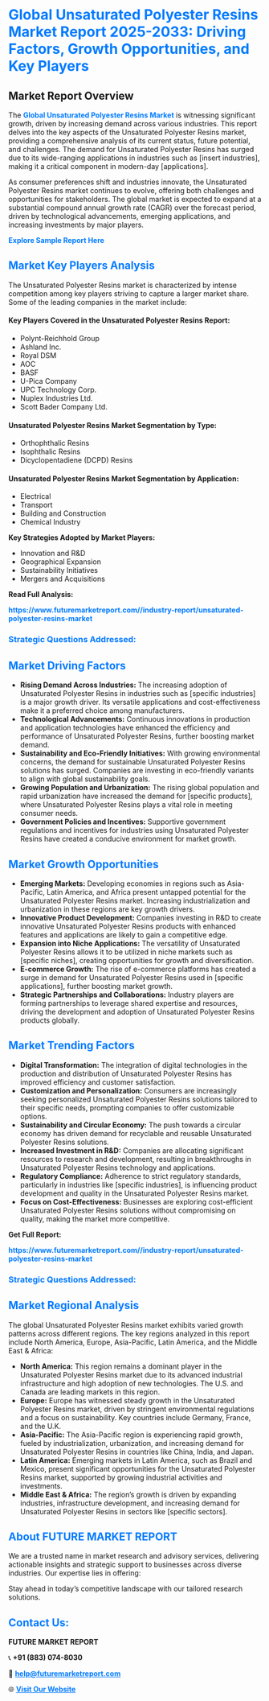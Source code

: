 <h1 style="color: #007BFF;">Global Unsaturated Polyester Resins Market Report 2025-2033: Driving Factors, Growth Opportunities, and Key Players</h1>

<section id="overview">
<h2>Market Report Overview</h2>
<p>The <a href="https://www.futuremarketreport.com//industry-report/unsaturated-polyester-resins-market" style="color: #007BFF; text-decoration: none;"><strong>Global Unsaturated Polyester Resins Market</strong></a> is witnessing significant growth, driven by increasing demand across various industries. This report delves into the key aspects of the Unsaturated Polyester Resins market, providing a comprehensive analysis of its current status, future potential, and challenges. The demand for Unsaturated Polyester Resins has surged due to its wide-ranging applications in industries such as [insert industries], making it a critical component in modern-day [applications].</p>
<p>As consumer preferences shift and industries innovate, the Unsaturated Polyester Resins market continues to evolve, offering both challenges and opportunities for stakeholders. The global market is expected to expand at a substantial compound annual growth rate (CAGR) over the forecast period, driven by technological advancements, emerging applications, and increasing investments by major players.</p>
</section>

<section id="overview">
<p><a href="https://www.futuremarketreport.com//request-sample/reportId=88776" style="color: #007BFF; text-decoration: none;"><strong>Explore Sample Report Here</strong></a></p>
</section>

<section id="key-players">
<h2 style="color: #007BFF;">Market Key Players Analysis</h2>
<p>The Unsaturated Polyester Resins market is characterized by intense competition among key players striving to capture a larger market share. Some of the leading companies in the market include:</p>
<h4>Key Players Covered in the Unsaturated Polyester Resins Report:</h4>
<ul><li>Polynt-Reichhold Group</li><li>Ashland Inc.</li><li>Royal DSM</li><li>AOC</li><li>BASF</li><li>U-Pica Company</li><li>UPC Technology Corp.</li><li>Nuplex Industries Ltd.</li><li>Scott Bader Company Ltd.</li></ul>
<h4>Unsaturated Polyester Resins Market Segmentation by Type:</h4>
<ul><li>Orthophthalic Resins</li><li>Isophthalic Resins</li><li>Dicyclopentadiene (DCPD) Resins</li></ul>

<h4>Unsaturated Polyester Resins Market Segmentation by Application:</h4>
<ul><li>Electrical</li><li>Transport</li><li>Building and Construction</li><li>Chemical Industry</li></ul>
<p><strong>Key Strategies Adopted by Market Players:</strong></p>
<ul>
<li>Innovation and R&D</li>
<li>Geographical Expansion</li>
<li>Sustainability Initiatives</li>
<li>Mergers and Acquisitions</li>
</ul>
</section>

<section>
<p><strong>Read Full Analysis: </strong></p><a href="https://www.futuremarketreport.com//industry-report/unsaturated-polyester-resins-market" style="color: #007BFF; text-decoration: none;"><strong>https://www.futuremarketreport.com//industry-report/unsaturated-polyester-resins-market</strong></a>
<h3 style="color: #007BFF;">Strategic Questions Addressed:</h3>
</section>

<section id="driving-factors">
<h2 style="color: #007BFF;">Market Driving Factors</h2>
<ul>
<li><strong>Rising Demand Across Industries:</strong> The increasing adoption of Unsaturated Polyester Resins in industries such as [specific industries] is a major growth driver. Its versatile applications and cost-effectiveness make it a preferred choice among manufacturers.</li>
<li><strong>Technological Advancements:</strong> Continuous innovations in production and application technologies have enhanced the efficiency and performance of Unsaturated Polyester Resins, further boosting market demand.</li>
<li><strong>Sustainability and Eco-Friendly Initiatives:</strong> With growing environmental concerns, the demand for sustainable Unsaturated Polyester Resins solutions has surged. Companies are investing in eco-friendly variants to align with global sustainability goals.</li>
<li><strong>Growing Population and Urbanization:</strong> The rising global population and rapid urbanization have increased the demand for [specific products], where Unsaturated Polyester Resins plays a vital role in meeting consumer needs.</li>
<li><strong>Government Policies and Incentives:</strong> Supportive government regulations and incentives for industries using Unsaturated Polyester Resins have created a conducive environment for market growth.</li>
</ul>
</section>

<section id="growth-opportunities">
<h2 style="color: #007BFF;">Market Growth Opportunities</h2>
<ul>
<li><strong>Emerging Markets:</strong> Developing economies in regions such as Asia-Pacific, Latin America, and Africa present untapped potential for the Unsaturated Polyester Resins market. Increasing industrialization and urbanization in these regions are key growth drivers.</li>
<li><strong>Innovative Product Development:</strong> Companies investing in R&D to create innovative Unsaturated Polyester Resins products with enhanced features and applications are likely to gain a competitive edge.</li>
<li><strong>Expansion into Niche Applications:</strong> The versatility of Unsaturated Polyester Resins allows it to be utilized in niche markets such as [specific niches], creating opportunities for growth and diversification.</li>
<li><strong>E-commerce Growth:</strong> The rise of e-commerce platforms has created a surge in demand for Unsaturated Polyester Resins used in [specific applications], further boosting market growth.</li>
<li><strong>Strategic Partnerships and Collaborations:</strong> Industry players are forming partnerships to leverage shared expertise and resources, driving the development and adoption of Unsaturated Polyester Resins products globally.</li>
</ul>
</section>

<section id="trending-factors">
<h2 style="color: #007BFF;">Market Trending Factors</h2>
<ul>
<li><strong>Digital Transformation:</strong> The integration of digital technologies in the production and distribution of Unsaturated Polyester Resins has improved efficiency and customer satisfaction.</li>
<li><strong>Customization and Personalization:</strong> Consumers are increasingly seeking personalized Unsaturated Polyester Resins solutions tailored to their specific needs, prompting companies to offer customizable options.</li>
<li><strong>Sustainability and Circular Economy:</strong> The push towards a circular economy has driven demand for recyclable and reusable Unsaturated Polyester Resins solutions.</li>
<li><strong>Increased Investment in R&D:</strong> Companies are allocating significant resources to research and development, resulting in breakthroughs in Unsaturated Polyester Resins technology and applications.</li>
<li><strong>Regulatory Compliance:</strong> Adherence to strict regulatory standards, particularly in industries like [specific industries], is influencing product development and quality in the Unsaturated Polyester Resins market.</li>
<li><strong>Focus on Cost-Effectiveness:</strong> Businesses are exploring cost-efficient Unsaturated Polyester Resins solutions without compromising on quality, making the market more competitive.</li>
</ul>
</section>

<section>
<p><strong>Get Full Report: </strong></p><a href="https://www.futuremarketreport.com//industry-report/unsaturated-polyester-resins-market" style="color: #007BFF; text-decoration: none;"><strong>https://www.futuremarketreport.com//industry-report/unsaturated-polyester-resins-market</strong></a>
<h3 style="color: #007BFF;">Strategic Questions Addressed:</h3>
</section>


<section id="regional-analysis">
<h2 style="color: #007BFF;">Market Regional Analysis</h2>
<p>The global Unsaturated Polyester Resins market exhibits varied growth patterns across different regions. The key regions analyzed in this report include North America, Europe, Asia-Pacific, Latin America, and the Middle East & Africa:</p>
<ul>
<li><strong>North America:</strong> This region remains a dominant player in the Unsaturated Polyester Resins market due to its advanced industrial infrastructure and high adoption of new technologies. The U.S. and Canada are leading markets in this region.</li>
<li><strong>Europe:</strong> Europe has witnessed steady growth in the Unsaturated Polyester Resins market, driven by stringent environmental regulations and a focus on sustainability. Key countries include Germany, France, and the U.K.</li>
<li><strong>Asia-Pacific:</strong> The Asia-Pacific region is experiencing rapid growth, fueled by industrialization, urbanization, and increasing demand for Unsaturated Polyester Resins in countries like China, India, and Japan.</li>
<li><strong>Latin America:</strong> Emerging markets in Latin America, such as Brazil and Mexico, present significant opportunities for the Unsaturated Polyester Resins market, supported by growing industrial activities and investments.</li>
<li><strong>Middle East & Africa:</strong> The region’s growth is driven by expanding industries, infrastructure development, and increasing demand for Unsaturated Polyester Resins in sectors like [specific sectors].</li>
</ul>
</section>

<footer>
<h2 style="color: #007BFF;">About FUTURE MARKET REPORT</h2>
<p>We are a trusted name in market research and advisory services, delivering actionable insights and strategic support to businesses across diverse industries. Our expertise lies in offering:</p>

<p>Stay ahead in today’s competitive landscape with our tailored research solutions.</p>

<h2 style="color: #007BFF;">Contact Us:</h2>
<p><strong>FUTURE MARKET REPORT</strong></p>
<p>📞 <strong>+91 (883) 074-8030</strong></p>
<p>📧 <strong><a href="mailto:help@futuremarketreport.com" style="color: #007BFF;">help@futuremarketreport.com</a></strong></p>
<p>🌐 <strong><a href="https://www.futuremarketreport.com/" style="color: #007BFF;">Visit Our Website</a></strong></p>
</footer>